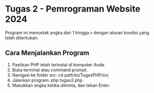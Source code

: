# Tugas 2 - Pemrograman Website 2024 
Program ini mencetak angka dari 1 hingga `n` dengan aturan kondisi yang telah ditentukan. 
## Cara Menjalankan Program 
1. Pastikan PHP telah terinstal di komputer Anda. 
2. Buka terminal atau command prompt. 
3. Navigasi ke folder src: 
cd path/to/TugasPHP/src 
4. Jalankan program: 
php tugas2.php 
5. Masukkan angka ketika diminta, dan tekan Enter. 
